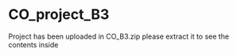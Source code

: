 # CO_project_B3
Project has been uploaded in CO_B3.zip please extract it to see the contents inside
